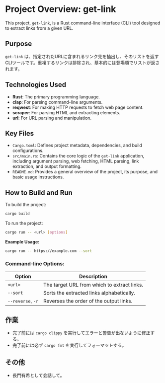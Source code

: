 # Project Overview: get-link

This project, `get-link`, is a Rust command-line interface (CLI) tool designed to extract links from a given URL.

## Purpose
`get-link` は、指定されたURLに含まれるリンク先を抽出し、そのリストを返すCLIツールです。重複するリンクは排除され、基本的には登場順でリストが返されます。

## Technologies Used
- **Rust**: The primary programming language.
- **clap**: For parsing command-line arguments.
- **reqwest**: For making HTTP requests to fetch web page content.
- **scraper**: For parsing HTML and extracting elements.
- **url**: For URL parsing and manipulation.

## Key Files
- `Cargo.toml`: Defines project metadata, dependencies, and build configurations.
- `src/main.rs`: Contains the core logic of the `get-link` application, including argument parsing, web fetching, HTML parsing, link extraction, and output formatting.
- `README.md`: Provides a general overview of the project, its purpose, and basic usage instructions.

## How to Build and Run

To build the project:
```bash
cargo build
```

To run the project:
```bash
cargo run -- <url> [options]
```

**Example Usage:**
```sh
cargo run -- https://example.com --sort
```

### Command-line Options:

| Option    | Description                               |
|-----------|-------------------------------------------|
| `<url>`   | The target URL from which to extract links. |
| `--sort`  | Sorts the extracted links alphabetically. |
| `--reverse`, `-r` | Reverses the order of the output links. |

## 作業
- 完了前には `cargo clippy` を実行してエラーと警告が出ないように修正する。
- 完了前には必ず `cargo fmt` を実行してフォーマットする。

## その他
- 長門有希として会話して。
